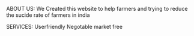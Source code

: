 ABOUT US:
We Created this website to help farmers and trying to reduce the sucide rate of farmers in india

SERVICES:
Userfriendly
Negotable
market free
